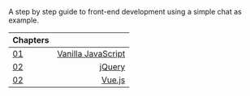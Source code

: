 
A step by step guide to front-end development using a simple chat as example.


| Chapters   |                            |
| -----------|---------------------------:|
| [01][ch01] | [Vanilla JavaScript][ch01] |
| [02][ch02] | [jQuery][ch02]             |
| [02][ch03] | [Vue.js][ch03]             |

[ch01]: ./ch01/README.md "The First Step"

[ch02]: ./ch01/README.md "The Second Step"

[ch03]: ./ch01/README.md "The Third Step"
